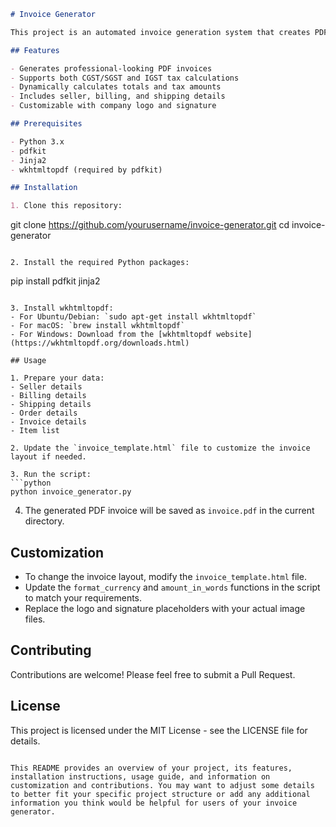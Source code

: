 

```markdown
# Invoice Generator

This project is an automated invoice generation system that creates PDF invoices from provided data using Python, Jinja2 templating, and pdfkit.

## Features

- Generates professional-looking PDF invoices
- Supports both CGST/SGST and IGST tax calculations
- Dynamically calculates totals and tax amounts
- Includes seller, billing, and shipping details
- Customizable with company logo and signature

## Prerequisites

- Python 3.x
- pdfkit
- Jinja2
- wkhtmltopdf (required by pdfkit)

## Installation

1. Clone this repository:
   ```
   git clone https://github.com/yourusername/invoice-generator.git
   cd invoice-generator
   ```

2. Install the required Python packages:
   ```
   pip install pdfkit jinja2
   ```

3. Install wkhtmltopdf:
   - For Ubuntu/Debian: `sudo apt-get install wkhtmltopdf`
   - For macOS: `brew install wkhtmltopdf`
   - For Windows: Download from the [wkhtmltopdf website](https://wkhtmltopdf.org/downloads.html)

## Usage

1. Prepare your data:
   - Seller details
   - Billing details
   - Shipping details
   - Order details
   - Invoice details
   - Item list

2. Update the `invoice_template.html` file to customize the invoice layout if needed.

3. Run the script:
   ```python
   python invoice_generator.py
   ```

4. The generated PDF invoice will be saved as `invoice.pdf` in the current directory.

## Customization

- To change the invoice layout, modify the `invoice_template.html` file.
- Update the `format_currency` and `amount_in_words` functions in the script to match your requirements.
- Replace the logo and signature placeholders with your actual image files.

## Contributing

Contributions are welcome! Please feel free to submit a Pull Request.

## License

This project is licensed under the MIT License - see the LICENSE file for details.
```

This README provides an overview of your project, its features, installation instructions, usage guide, and information on customization and contributions. You may want to adjust some details to better fit your specific project structure or add any additional information you think would be helpful for users of your invoice generator.